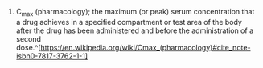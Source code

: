 1. C<sub>max</sub> (pharmacology); the maximum (or peak) serum concentration that a drug achieves in a specified compartment or test area of the body after the drug has been administered and before the administration of a second dose.^[https://en.wikipedia.org/wiki/Cmax_(pharmacology)#cite_note-isbn0-7817-3762-1-1]